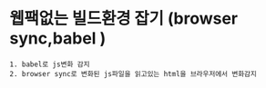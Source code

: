 # 웹팩없는 빌드환경 잡기 (browser sync,babel )

```
1. babel로 js변화 감지
2. browser sync로 변화된 js파일을 읽고있는 html을 브라우저에서 변화감지
```
